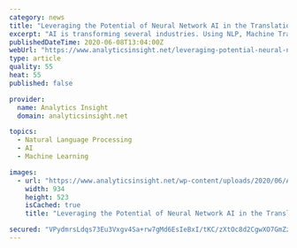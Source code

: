 ```yaml
---
category: news
title: "Leveraging the Potential of Neural Network AI in the Translation Industry"
excerpt: "AI is transforming several industries. Using NLP, Machine Translation technology, AI neural networks, translation industry is progressing at a great pace."
publishedDateTime: 2020-06-08T13:04:00Z
webUrl: "https://www.analyticsinsight.net/leveraging-potential-neural-network-ai-translation-industry/"
type: article
quality: 55
heat: 55
published: false

provider:
  name: Analytics Insight
  domain: analyticsinsight.net

topics:
  - Natural Language Processing
  - AI
  - Machine Learning

images:
  - url: "https://www.analyticsinsight.net/wp-content/uploads/2020/06/AI-2.png"
    width: 934
    height: 523
    isCached: true
    title: "Leveraging the Potential of Neural Network AI in the Translation Industry"

secured: "VPydmrsLdqs73Eu3Vxgv4Sa+rw7gMd6EsIeBxI/tKC/zXtOc8d2CgwXO7GmZzsugD+8eJBKOj+liHfb2KO+T/WCOxggwl4OAvasxTDcI/S1M8cUXldF581H0+PVYroNC6oLUg1FhqNru3BSnFmoMen/e1QnA1coF7onOY1Ng8A8P3MXPSTZaPCH8QPu5kdAJPvH88bLWHTIPMl2mzNFesD3QYMg0OCgO3qCsXG/rORhiT6wn+JMAnS34SwQBZLliWWOgG8Ur/VXVK3KMlte8QYKylx9YXlVlCOE9HEU5/kkU5kslBKqA1kFHj2gGaaGzWSwkgyl5AMXZc5LwIHPLYBQ4YbL7ci6o5HUguyUnDzgpPnwcYhvkDqd4bbKoGAr+UxBGDE62rTO2E8hIE0WaEfkYEQYmFCEaLp6L+aYTkH/6N9erOx84PmArCH0BjJ7IGNne7ZsUf0s8ZviF9r5qN/rs5kW65H7KVB4BN+8UL8c=;0gLS8l51L5ff/VXrF3COhA=="
---
```


